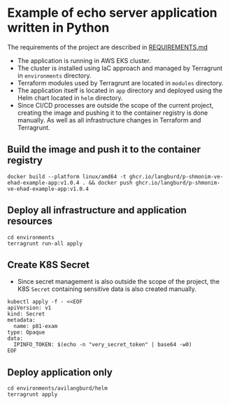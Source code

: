 # Example of echo server application written in Python

The requirements of the project are described in [REQUIREMENTS.md](REQUIREMENTS.md)

- The application is running in AWS EKS cluster.  
- The cluster is installed using IaC approach and managed by Terragrunt in `environments` directory.  
- Terraform modules used by Terragrunt are located in `modules` directory.  
- The application itself is located in `app` directory and deployed using the Helm chart located in `helm` directory.  
- Since CI/CD processes are outside the scope of the current project, creating the image and pushing it to the container registry is done manually.
  As well as all infrastructure changes in Terraform and Terragrunt.

## Build the image and push it to the container registry

```shell
docker build --platform linux/amd64 -t ghcr.io/langburd/p-shmonim-ve-ehad-example-app:v1.0.4 . && docker push ghcr.io/langburd/p-shmonim-ve-ehad-example-app:v1.0.4
```

## Deploy all infrastructure and application resources

```shell
cd environments
terragrunt run-all apply
```

## Create K8S Secret

- Since secret management is also outside the scope of the project, the K8S `Secret` containing sensitive data is also created manually.

```shell
kubectl apply -f - <<EOF
apiVersion: v1
kind: Secret
metadata:
  name: p81-exam
type: Opaque
data:
  IPINFO_TOKEN: $(echo -n "very_secret_token" | base64 -w0)
EOF
```

## Deploy application only

```shell
cd environments/avilangburd/helm
terragrunt apply
```
